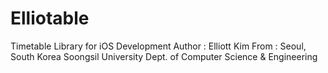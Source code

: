 # Elliotable

Timetable Library for iOS Development 
Author : Elliott Kim
From : Seoul, South Korea
Soongsil University Dept. of Computer Science & Engineering
